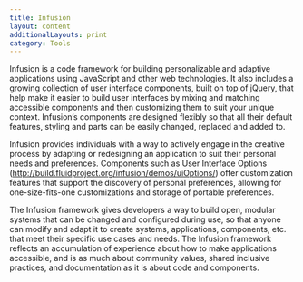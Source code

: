 ```yaml
---
title: Infusion
layout: content
additionalLayouts: print
category: Tools
---
```


Infusion is a code framework for building personalizable and adaptive applications using JavaScript and other web technologies. It also includes a growing collection of user interface components, built on top of jQuery, that help make it easier to build user interfaces by mixing and matching accessible components and then customizing them to suit your unique context. Infusion’s components are designed flexibly so that all their default features, styling and parts can be easily changed, replaced and added to.

Infusion provides individuals with a way to actively engage in the creative process by adapting or redesigning an application to suit their personal needs and preferences. Components such as User Interface Options (http://build.fluidproject.org/infusion/demos/uiOptions/) offer customization features that support the discovery of personal preferences, allowing for one-size-fits-one customizations and storage of portable preferences.

<div class="idg-print-break"></div>

The Infusion framework gives developers a way to build open, modular systems that can be changed and configured during use, so that anyone can modify and adapt it to create systems, applications, components, etc. that meet their specific use cases and needs. The Infusion framework reflects an accumulation of experience about how to make applications accessible, and is as much about community values, shared inclusive practices, and documentation as it is about code and components.
